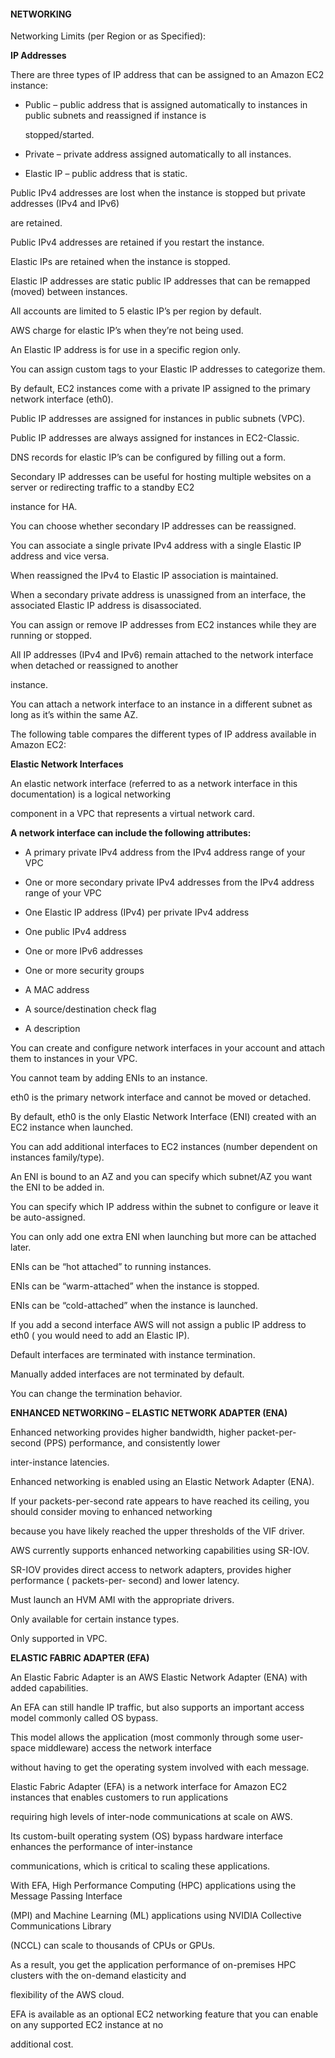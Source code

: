 #### NETWORKING

Networking Limits (per Region or as Specified):

**IP Addresses**

There are three types of IP address that can be assigned to an Amazon EC2
instance:

- Public – public address that is assigned automatically to instances in public
  subnets and reassigned if instance is

  stopped/started.

- Private – private address assigned automatically to all instances.

- Elastic IP – public address that is static.

Public IPv4 addresses are lost when the instance is stopped but private
addresses (IPv4 and IPv6)

are retained.

Public IPv4 addresses are retained if you restart the instance.

Elastic IPs are retained when the instance is stopped.

Elastic IP addresses are static public IP addresses that can be remapped (moved)
between instances.

All accounts are limited to 5 elastic IP’s per region by default.

AWS charge for elastic IP’s when they’re not being used.

An Elastic IP address is for use in a specific region only.

You can assign custom tags to your Elastic IP addresses to categorize them.

By default, EC2 instances come with a private IP assigned to the primary network
interface (eth0).

Public IP addresses are assigned for instances in public subnets (VPC).

Public IP addresses are always assigned for instances in EC2-Classic.

DNS records for elastic IP’s can be configured by filling out a form.

Secondary IP addresses can be useful for hosting multiple websites on a server
or redirecting traffic to a standby EC2

instance for HA.

You can choose whether secondary IP addresses can be reassigned.

You can associate a single private IPv4 address with a single Elastic IP address
and vice versa.

When reassigned the IPv4 to Elastic IP association is maintained.

When a secondary private address is unassigned from an interface, the associated
Elastic IP address is disassociated.

You can assign or remove IP addresses from EC2 instances while they are running
or stopped.

All IP addresses (IPv4 and IPv6) remain attached to the network interface when
detached or reassigned to another

instance.

You can attach a network interface to an instance in a different subnet as long
as it’s within the same AZ.

The following table compares the different types of IP address available in
Amazon EC2:

**Elastic Network Interfaces**

An elastic network interface (referred to as a network interface in this
documentation) is a logical networking

component in a VPC that represents a virtual network card.

**A network interface can include the following attributes:**

- A primary private IPv4 address from the IPv4 address range of your VPC

- One or more secondary private IPv4 addresses from the IPv4 address range of
  your VPC

- One Elastic IP address (IPv4) per private IPv4 address

- One public IPv4 address

- One or more IPv6 addresses

- One or more security groups

- A MAC address

- A source/destination check flag

- A description

You can create and configure network interfaces in your account and attach them
to instances in your VPC.

You cannot team by adding ENIs to an instance.

eth0 is the primary network interface and cannot be moved or detached.

By default, eth0 is the only Elastic Network Interface (ENI) created with an EC2
instance when launched.

You can add additional interfaces to EC2 instances (number dependent on
instances family/type).

An ENI is bound to an AZ and you can specify which subnet/AZ you want the ENI to
be added in.

You can specify which IP address within the subnet to configure or leave it be
auto-assigned.

You can only add one extra ENI when launching but more can be attached later.

ENIs can be “hot attached” to running instances.

ENIs can be “warm-attached” when the instance is stopped.

ENIs can be “cold-attached” when the instance is launched.

If you add a second interface AWS will not assign a public IP address to eth0 (
you would need to add an Elastic IP).

Default interfaces are terminated with instance termination.

Manually added interfaces are not terminated by default.

You can change the termination behavior.

**ENHANCED NETWORKING – ELASTIC NETWORK ADAPTER (ENA)**

Enhanced networking provides higher bandwidth, higher packet-per-second (PPS)
performance, and consistently lower

inter-instance latencies.

Enhanced networking is enabled using an Elastic Network Adapter (ENA).

If your packets-per-second rate appears to have reached its ceiling, you should
consider moving to enhanced networking

because you have likely reached the upper thresholds of the VIF driver.

AWS currently supports enhanced networking capabilities using SR-IOV.

SR-IOV provides direct access to network adapters, provides higher performance (
packets-per- second) and lower latency.

Must launch an HVM AMI with the appropriate drivers.

Only available for certain instance types.

Only supported in VPC.

**ELASTIC FABRIC ADAPTER (EFA)**

An Elastic Fabric Adapter is an AWS Elastic Network Adapter (ENA) with added
capabilities.

An EFA can still handle IP traffic, but also supports an important access model
commonly called OS bypass.

This model allows the application (most commonly through some user-space
middleware) access the network interface

without having to get the operating system involved with each message.

Elastic Fabric Adapter (EFA) is a network interface for Amazon EC2 instances
that enables customers to run applications

requiring high levels of inter-node communications at scale on AWS.

Its custom-built operating system (OS) bypass hardware interface enhances the
performance of inter-instance

communications, which is critical to scaling these applications.

With EFA, High Performance Computing (HPC) applications using the Message
Passing Interface

(MPI) and Machine Learning (ML) applications using NVIDIA Collective
Communications Library

(NCCL) can scale to thousands of CPUs or GPUs.

As a result, you get the application performance of on-premises HPC clusters
with the on-demand elasticity and

flexibility of the AWS cloud.

EFA is available as an optional EC2 networking feature that you can enable on
any supported EC2 instance at no

additional cost.

